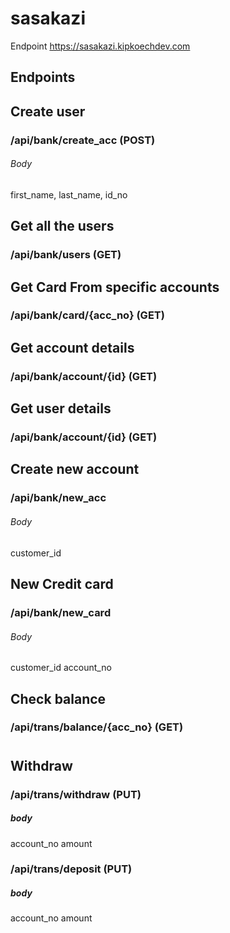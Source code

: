 # sasakazi

Endpoint https://sasakazi.kipkoechdev.com

## Endpoints

## Create user

### /api/bank/create_acc (POST)

###### Body
 first_name,
 last_name,
 id_no

## Get all the users
### /api/bank/users (GET)


## Get Card From specific accounts

### /api/bank/card/{acc_no} (GET)

## Get account details 

### /api/bank/account/{id} (GET)

## Get user details 

### /api/bank/account/{id} (GET)

## Create new account 
### /api/bank/new_acc
###### Body
customer_id


## New Credit card

### /api/bank/new_card

###### Body
customer_id
account_no

## Check balance

### /api/trans/balance/{acc_no} (GET)

#
## Withdraw

### /api/trans/withdraw (PUT)
##### body
account_no
amount

### /api/trans/deposit (PUT)
##### body
account_no
amount

